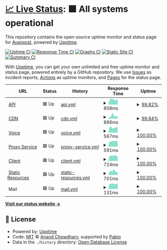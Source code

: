 # [📈 Live Status](https://status.avanpost20.ru): <!--live status--> **🟩 All systems operational**

This repository contains the open-source uptime monitor and status page for [Avanpost](https://avanpost.netlify.app/), powered by [Upptime](https://github.com/upptime/upptime).

[![Uptime CI](https://github.com/avanpost200/status/workflows/Uptime%20CI/badge.svg)](https://github.com/avanpost200/status/actions?query=workflow%3A%22Uptime+CI%22)
[![Response Time CI](https://github.com/avanpost200/status/workflows/Response%20Time%20CI/badge.svg)](https://github.com/avanpost200/status/actions?query=workflow%3A%22Response+Time+CI%22)
[![Graphs CI](https://github.com/avanpost200/status/workflows/Graphs%20CI/badge.svg)](https://github.com/avanpost200/status/actions?query=workflow%3A%22Graphs+CI%22)
[![Static Site CI](https://github.com/avanpost200/status/workflows/Static%20Site%20CI/badge.svg)](https://github.com/avanpost200/status/actions?query=workflow%3A%22Static+Site+CI%22)
[![Summary CI](https://github.com/avanpost200/status/workflows/Summary%20CI/badge.svg)](https://github.com/avanpost200/status/actions?query=workflow%3A%22Summary+CI%22)

With [Upptime](https://upptime.js.org), you can get your own unlimited and free uptime monitor and status page, powered entirely by a GitHub repository. We use [Issues](https://github.com/avanpost200/status/issues) as incident reports, [Actions](https://github.com/avanpost200/status/actions) as uptime monitors, and [Pages](https://status.avanpost20.ru) for the status page.

<!--start: status pages-->
<!-- This summary is generated by Upptime (https://github.com/upptime/upptime) -->
<!-- Do not edit this manually, your changes will be overwritten -->
<!-- prettier-ignore -->
| URL | Status | History | Response Time | Uptime |
| --- | ------ | ------- | ------------- | ------ |
| <img alt="" src="https://icons.duckduckgo.com/ip3/api.avanpost20.ru.ico" height="13"> [API](https://api.avanpost20.ru) | 🟩 Up | [api.yml](https://github.com/avanpost200/status/commits/HEAD/history/api.yml) | <details><summary><img alt="Response time graph" src="./graphs/api/response-time-week.png" height="20"> 808ms</summary><br><a href="https://status.avanpost20.ru/history/api"><img alt="Response time 1137" src="https://img.shields.io/endpoint?url=https%3A%2F%2Fraw.githubusercontent.com%2Favanpost200%2Fstatus%2FHEAD%2Fapi%2Fapi%2Fresponse-time.json"></a><br><a href="https://status.avanpost20.ru/history/api"><img alt="24-hour response time 898" src="https://img.shields.io/endpoint?url=https%3A%2F%2Fraw.githubusercontent.com%2Favanpost200%2Fstatus%2FHEAD%2Fapi%2Fapi%2Fresponse-time-day.json"></a><br><a href="https://status.avanpost20.ru/history/api"><img alt="7-day response time 808" src="https://img.shields.io/endpoint?url=https%3A%2F%2Fraw.githubusercontent.com%2Favanpost200%2Fstatus%2FHEAD%2Fapi%2Fapi%2Fresponse-time-week.json"></a><br><a href="https://status.avanpost20.ru/history/api"><img alt="30-day response time 1137" src="https://img.shields.io/endpoint?url=https%3A%2F%2Fraw.githubusercontent.com%2Favanpost200%2Fstatus%2FHEAD%2Fapi%2Fapi%2Fresponse-time-month.json"></a><br><a href="https://status.avanpost20.ru/history/api"><img alt="1-year response time 1137" src="https://img.shields.io/endpoint?url=https%3A%2F%2Fraw.githubusercontent.com%2Favanpost200%2Fstatus%2FHEAD%2Fapi%2Fapi%2Fresponse-time-year.json"></a></details> | <details><summary><a href="https://status.avanpost20.ru/history/api">99.82%</a></summary><a href="https://status.avanpost20.ru/history/api"><img alt="All-time uptime 92.78%" src="https://img.shields.io/endpoint?url=https%3A%2F%2Fraw.githubusercontent.com%2Favanpost200%2Fstatus%2FHEAD%2Fapi%2Fapi%2Fuptime.json"></a><br><a href="https://status.avanpost20.ru/history/api"><img alt="24-hour uptime 100.00%" src="https://img.shields.io/endpoint?url=https%3A%2F%2Fraw.githubusercontent.com%2Favanpost200%2Fstatus%2FHEAD%2Fapi%2Fapi%2Fuptime-day.json"></a><br><a href="https://status.avanpost20.ru/history/api"><img alt="7-day uptime 99.82%" src="https://img.shields.io/endpoint?url=https%3A%2F%2Fraw.githubusercontent.com%2Favanpost200%2Fstatus%2FHEAD%2Fapi%2Fapi%2Fuptime-week.json"></a><br><a href="https://status.avanpost20.ru/history/api"><img alt="30-day uptime 92.78%" src="https://img.shields.io/endpoint?url=https%3A%2F%2Fraw.githubusercontent.com%2Favanpost200%2Fstatus%2FHEAD%2Fapi%2Fapi%2Fuptime-month.json"></a><br><a href="https://status.avanpost20.ru/history/api"><img alt="1-year uptime 92.78%" src="https://img.shields.io/endpoint?url=https%3A%2F%2Fraw.githubusercontent.com%2Favanpost200%2Fstatus%2FHEAD%2Fapi%2Fapi%2Fuptime-year.json"></a></details>
| <img alt="" src="https://icons.duckduckgo.com/ip3/autumn.avanpost20.ru.ico" height="13"> [CDN](https://autumn.avanpost20.ru?t=2) | 🟩 Up | [cdn.yml](https://github.com/avanpost200/status/commits/HEAD/history/cdn.yml) | <details><summary><img alt="Response time graph" src="./graphs/cdn/response-time-week.png" height="20"> 886ms</summary><br><a href="https://status.avanpost20.ru/history/cdn"><img alt="Response time 2154" src="https://img.shields.io/endpoint?url=https%3A%2F%2Fraw.githubusercontent.com%2Favanpost200%2Fstatus%2FHEAD%2Fapi%2Fcdn%2Fresponse-time.json"></a><br><a href="https://status.avanpost20.ru/history/cdn"><img alt="24-hour response time 819" src="https://img.shields.io/endpoint?url=https%3A%2F%2Fraw.githubusercontent.com%2Favanpost200%2Fstatus%2FHEAD%2Fapi%2Fcdn%2Fresponse-time-day.json"></a><br><a href="https://status.avanpost20.ru/history/cdn"><img alt="7-day response time 886" src="https://img.shields.io/endpoint?url=https%3A%2F%2Fraw.githubusercontent.com%2Favanpost200%2Fstatus%2FHEAD%2Fapi%2Fcdn%2Fresponse-time-week.json"></a><br><a href="https://status.avanpost20.ru/history/cdn"><img alt="30-day response time 2154" src="https://img.shields.io/endpoint?url=https%3A%2F%2Fraw.githubusercontent.com%2Favanpost200%2Fstatus%2FHEAD%2Fapi%2Fcdn%2Fresponse-time-month.json"></a><br><a href="https://status.avanpost20.ru/history/cdn"><img alt="1-year response time 2154" src="https://img.shields.io/endpoint?url=https%3A%2F%2Fraw.githubusercontent.com%2Favanpost200%2Fstatus%2FHEAD%2Fapi%2Fcdn%2Fresponse-time-year.json"></a></details> | <details><summary><a href="https://status.avanpost20.ru/history/cdn">99.84%</a></summary><a href="https://status.avanpost20.ru/history/cdn"><img alt="All-time uptime 92.05%" src="https://img.shields.io/endpoint?url=https%3A%2F%2Fraw.githubusercontent.com%2Favanpost200%2Fstatus%2FHEAD%2Fapi%2Fcdn%2Fuptime.json"></a><br><a href="https://status.avanpost20.ru/history/cdn"><img alt="24-hour uptime 100.00%" src="https://img.shields.io/endpoint?url=https%3A%2F%2Fraw.githubusercontent.com%2Favanpost200%2Fstatus%2FHEAD%2Fapi%2Fcdn%2Fuptime-day.json"></a><br><a href="https://status.avanpost20.ru/history/cdn"><img alt="7-day uptime 99.84%" src="https://img.shields.io/endpoint?url=https%3A%2F%2Fraw.githubusercontent.com%2Favanpost200%2Fstatus%2FHEAD%2Fapi%2Fcdn%2Fuptime-week.json"></a><br><a href="https://status.avanpost20.ru/history/cdn"><img alt="30-day uptime 92.05%" src="https://img.shields.io/endpoint?url=https%3A%2F%2Fraw.githubusercontent.com%2Favanpost200%2Fstatus%2FHEAD%2Fapi%2Fcdn%2Fuptime-month.json"></a><br><a href="https://status.avanpost20.ru/history/cdn"><img alt="1-year uptime 92.05%" src="https://img.shields.io/endpoint?url=https%3A%2F%2Fraw.githubusercontent.com%2Favanpost200%2Fstatus%2FHEAD%2Fapi%2Fcdn%2Fuptime-year.json"></a></details>
| <img alt="" src="https://icons.duckduckgo.com/ip3/vortex.avanpost20.ru.ico" height="13"> [Voice](https://vortex.avanpost20.ru) | 🟩 Up | [voice.yml](https://github.com/avanpost200/status/commits/HEAD/history/voice.yml) | <details><summary><img alt="Response time graph" src="./graphs/voice/response-time-week.png" height="20"> 567ms</summary><br><a href="https://status.avanpost20.ru/history/voice"><img alt="Response time 1569" src="https://img.shields.io/endpoint?url=https%3A%2F%2Fraw.githubusercontent.com%2Favanpost200%2Fstatus%2FHEAD%2Fapi%2Fvoice%2Fresponse-time.json"></a><br><a href="https://status.avanpost20.ru/history/voice"><img alt="24-hour response time 622" src="https://img.shields.io/endpoint?url=https%3A%2F%2Fraw.githubusercontent.com%2Favanpost200%2Fstatus%2FHEAD%2Fapi%2Fvoice%2Fresponse-time-day.json"></a><br><a href="https://status.avanpost20.ru/history/voice"><img alt="7-day response time 567" src="https://img.shields.io/endpoint?url=https%3A%2F%2Fraw.githubusercontent.com%2Favanpost200%2Fstatus%2FHEAD%2Fapi%2Fvoice%2Fresponse-time-week.json"></a><br><a href="https://status.avanpost20.ru/history/voice"><img alt="30-day response time 1569" src="https://img.shields.io/endpoint?url=https%3A%2F%2Fraw.githubusercontent.com%2Favanpost200%2Fstatus%2FHEAD%2Fapi%2Fvoice%2Fresponse-time-month.json"></a><br><a href="https://status.avanpost20.ru/history/voice"><img alt="1-year response time 1569" src="https://img.shields.io/endpoint?url=https%3A%2F%2Fraw.githubusercontent.com%2Favanpost200%2Fstatus%2FHEAD%2Fapi%2Fvoice%2Fresponse-time-year.json"></a></details> | <details><summary><a href="https://status.avanpost20.ru/history/voice">100.00%</a></summary><a href="https://status.avanpost20.ru/history/voice"><img alt="All-time uptime 94.57%" src="https://img.shields.io/endpoint?url=https%3A%2F%2Fraw.githubusercontent.com%2Favanpost200%2Fstatus%2FHEAD%2Fapi%2Fvoice%2Fuptime.json"></a><br><a href="https://status.avanpost20.ru/history/voice"><img alt="24-hour uptime 100.00%" src="https://img.shields.io/endpoint?url=https%3A%2F%2Fraw.githubusercontent.com%2Favanpost200%2Fstatus%2FHEAD%2Fapi%2Fvoice%2Fuptime-day.json"></a><br><a href="https://status.avanpost20.ru/history/voice"><img alt="7-day uptime 100.00%" src="https://img.shields.io/endpoint?url=https%3A%2F%2Fraw.githubusercontent.com%2Favanpost200%2Fstatus%2FHEAD%2Fapi%2Fvoice%2Fuptime-week.json"></a><br><a href="https://status.avanpost20.ru/history/voice"><img alt="30-day uptime 94.57%" src="https://img.shields.io/endpoint?url=https%3A%2F%2Fraw.githubusercontent.com%2Favanpost200%2Fstatus%2FHEAD%2Fapi%2Fvoice%2Fuptime-month.json"></a><br><a href="https://status.avanpost20.ru/history/voice"><img alt="1-year uptime 94.57%" src="https://img.shields.io/endpoint?url=https%3A%2F%2Fraw.githubusercontent.com%2Favanpost200%2Fstatus%2FHEAD%2Fapi%2Fvoice%2Fuptime-year.json"></a></details>
| <img alt="" src="https://icons.duckduckgo.com/ip3/january.avanpost20.ru.ico" height="13"> [Proxy Service](https://january.avanpost20.ru) | 🟩 Up | [proxy-service.yml](https://github.com/avanpost200/status/commits/HEAD/history/proxy-service.yml) | <details><summary><img alt="Response time graph" src="./graphs/proxy-service/response-time-week.png" height="20"> 591ms</summary><br><a href="https://status.avanpost20.ru/history/proxy-service"><img alt="Response time 2654" src="https://img.shields.io/endpoint?url=https%3A%2F%2Fraw.githubusercontent.com%2Favanpost200%2Fstatus%2FHEAD%2Fapi%2Fproxy-service%2Fresponse-time.json"></a><br><a href="https://status.avanpost20.ru/history/proxy-service"><img alt="24-hour response time 503" src="https://img.shields.io/endpoint?url=https%3A%2F%2Fraw.githubusercontent.com%2Favanpost200%2Fstatus%2FHEAD%2Fapi%2Fproxy-service%2Fresponse-time-day.json"></a><br><a href="https://status.avanpost20.ru/history/proxy-service"><img alt="7-day response time 591" src="https://img.shields.io/endpoint?url=https%3A%2F%2Fraw.githubusercontent.com%2Favanpost200%2Fstatus%2FHEAD%2Fapi%2Fproxy-service%2Fresponse-time-week.json"></a><br><a href="https://status.avanpost20.ru/history/proxy-service"><img alt="30-day response time 2654" src="https://img.shields.io/endpoint?url=https%3A%2F%2Fraw.githubusercontent.com%2Favanpost200%2Fstatus%2FHEAD%2Fapi%2Fproxy-service%2Fresponse-time-month.json"></a><br><a href="https://status.avanpost20.ru/history/proxy-service"><img alt="1-year response time 2654" src="https://img.shields.io/endpoint?url=https%3A%2F%2Fraw.githubusercontent.com%2Favanpost200%2Fstatus%2FHEAD%2Fapi%2Fproxy-service%2Fresponse-time-year.json"></a></details> | <details><summary><a href="https://status.avanpost20.ru/history/proxy-service">100.00%</a></summary><a href="https://status.avanpost20.ru/history/proxy-service"><img alt="All-time uptime 94.70%" src="https://img.shields.io/endpoint?url=https%3A%2F%2Fraw.githubusercontent.com%2Favanpost200%2Fstatus%2FHEAD%2Fapi%2Fproxy-service%2Fuptime.json"></a><br><a href="https://status.avanpost20.ru/history/proxy-service"><img alt="24-hour uptime 100.00%" src="https://img.shields.io/endpoint?url=https%3A%2F%2Fraw.githubusercontent.com%2Favanpost200%2Fstatus%2FHEAD%2Fapi%2Fproxy-service%2Fuptime-day.json"></a><br><a href="https://status.avanpost20.ru/history/proxy-service"><img alt="7-day uptime 100.00%" src="https://img.shields.io/endpoint?url=https%3A%2F%2Fraw.githubusercontent.com%2Favanpost200%2Fstatus%2FHEAD%2Fapi%2Fproxy-service%2Fuptime-week.json"></a><br><a href="https://status.avanpost20.ru/history/proxy-service"><img alt="30-day uptime 94.70%" src="https://img.shields.io/endpoint?url=https%3A%2F%2Fraw.githubusercontent.com%2Favanpost200%2Fstatus%2FHEAD%2Fapi%2Fproxy-service%2Fuptime-month.json"></a><br><a href="https://status.avanpost20.ru/history/proxy-service"><img alt="1-year uptime 94.70%" src="https://img.shields.io/endpoint?url=https%3A%2F%2Fraw.githubusercontent.com%2Favanpost200%2Fstatus%2FHEAD%2Fapi%2Fproxy-service%2Fuptime-year.json"></a></details>
| <img alt="" src="https://icons.duckduckgo.com/ip3/app.avanpost20.ru.ico" height="13"> [Client](https://app.avanpost20.ru) | 🟩 Up | [client.yml](https://github.com/avanpost200/status/commits/HEAD/history/client.yml) | <details><summary><img alt="Response time graph" src="./graphs/client/response-time-week.png" height="20"> 724ms</summary><br><a href="https://status.avanpost20.ru/history/client"><img alt="Response time 985" src="https://img.shields.io/endpoint?url=https%3A%2F%2Fraw.githubusercontent.com%2Favanpost200%2Fstatus%2FHEAD%2Fapi%2Fclient%2Fresponse-time.json"></a><br><a href="https://status.avanpost20.ru/history/client"><img alt="24-hour response time 639" src="https://img.shields.io/endpoint?url=https%3A%2F%2Fraw.githubusercontent.com%2Favanpost200%2Fstatus%2FHEAD%2Fapi%2Fclient%2Fresponse-time-day.json"></a><br><a href="https://status.avanpost20.ru/history/client"><img alt="7-day response time 724" src="https://img.shields.io/endpoint?url=https%3A%2F%2Fraw.githubusercontent.com%2Favanpost200%2Fstatus%2FHEAD%2Fapi%2Fclient%2Fresponse-time-week.json"></a><br><a href="https://status.avanpost20.ru/history/client"><img alt="30-day response time 985" src="https://img.shields.io/endpoint?url=https%3A%2F%2Fraw.githubusercontent.com%2Favanpost200%2Fstatus%2FHEAD%2Fapi%2Fclient%2Fresponse-time-month.json"></a><br><a href="https://status.avanpost20.ru/history/client"><img alt="1-year response time 985" src="https://img.shields.io/endpoint?url=https%3A%2F%2Fraw.githubusercontent.com%2Favanpost200%2Fstatus%2FHEAD%2Fapi%2Fclient%2Fresponse-time-year.json"></a></details> | <details><summary><a href="https://status.avanpost20.ru/history/client">100.00%</a></summary><a href="https://status.avanpost20.ru/history/client"><img alt="All-time uptime 95.66%" src="https://img.shields.io/endpoint?url=https%3A%2F%2Fraw.githubusercontent.com%2Favanpost200%2Fstatus%2FHEAD%2Fapi%2Fclient%2Fuptime.json"></a><br><a href="https://status.avanpost20.ru/history/client"><img alt="24-hour uptime 100.00%" src="https://img.shields.io/endpoint?url=https%3A%2F%2Fraw.githubusercontent.com%2Favanpost200%2Fstatus%2FHEAD%2Fapi%2Fclient%2Fuptime-day.json"></a><br><a href="https://status.avanpost20.ru/history/client"><img alt="7-day uptime 100.00%" src="https://img.shields.io/endpoint?url=https%3A%2F%2Fraw.githubusercontent.com%2Favanpost200%2Fstatus%2FHEAD%2Fapi%2Fclient%2Fuptime-week.json"></a><br><a href="https://status.avanpost20.ru/history/client"><img alt="30-day uptime 95.66%" src="https://img.shields.io/endpoint?url=https%3A%2F%2Fraw.githubusercontent.com%2Favanpost200%2Fstatus%2FHEAD%2Fapi%2Fclient%2Fuptime-month.json"></a><br><a href="https://status.avanpost20.ru/history/client"><img alt="1-year uptime 95.66%" src="https://img.shields.io/endpoint?url=https%3A%2F%2Fraw.githubusercontent.com%2Favanpost200%2Fstatus%2FHEAD%2Fapi%2Fclient%2Fuptime-year.json"></a></details>
| <img alt="" src="https://icons.duckduckgo.com/ip3/static.avanpost20.ru.ico" height="13"> [Static Resources](https://static.avanpost20.ru) | 🟩 Up | [static-resources.yml](https://github.com/avanpost200/status/commits/HEAD/history/static-resources.yml) | <details><summary><img alt="Response time graph" src="./graphs/static-resources/response-time-week.png" height="20"> 701ms</summary><br><a href="https://status.avanpost20.ru/history/static-resources"><img alt="Response time 846" src="https://img.shields.io/endpoint?url=https%3A%2F%2Fraw.githubusercontent.com%2Favanpost200%2Fstatus%2FHEAD%2Fapi%2Fstatic-resources%2Fresponse-time.json"></a><br><a href="https://status.avanpost20.ru/history/static-resources"><img alt="24-hour response time 496" src="https://img.shields.io/endpoint?url=https%3A%2F%2Fraw.githubusercontent.com%2Favanpost200%2Fstatus%2FHEAD%2Fapi%2Fstatic-resources%2Fresponse-time-day.json"></a><br><a href="https://status.avanpost20.ru/history/static-resources"><img alt="7-day response time 701" src="https://img.shields.io/endpoint?url=https%3A%2F%2Fraw.githubusercontent.com%2Favanpost200%2Fstatus%2FHEAD%2Fapi%2Fstatic-resources%2Fresponse-time-week.json"></a><br><a href="https://status.avanpost20.ru/history/static-resources"><img alt="30-day response time 846" src="https://img.shields.io/endpoint?url=https%3A%2F%2Fraw.githubusercontent.com%2Favanpost200%2Fstatus%2FHEAD%2Fapi%2Fstatic-resources%2Fresponse-time-month.json"></a><br><a href="https://status.avanpost20.ru/history/static-resources"><img alt="1-year response time 846" src="https://img.shields.io/endpoint?url=https%3A%2F%2Fraw.githubusercontent.com%2Favanpost200%2Fstatus%2FHEAD%2Fapi%2Fstatic-resources%2Fresponse-time-year.json"></a></details> | <details><summary><a href="https://status.avanpost20.ru/history/static-resources">100.00%</a></summary><a href="https://status.avanpost20.ru/history/static-resources"><img alt="All-time uptime 95.73%" src="https://img.shields.io/endpoint?url=https%3A%2F%2Fraw.githubusercontent.com%2Favanpost200%2Fstatus%2FHEAD%2Fapi%2Fstatic-resources%2Fuptime.json"></a><br><a href="https://status.avanpost20.ru/history/static-resources"><img alt="24-hour uptime 100.00%" src="https://img.shields.io/endpoint?url=https%3A%2F%2Fraw.githubusercontent.com%2Favanpost200%2Fstatus%2FHEAD%2Fapi%2Fstatic-resources%2Fuptime-day.json"></a><br><a href="https://status.avanpost20.ru/history/static-resources"><img alt="7-day uptime 100.00%" src="https://img.shields.io/endpoint?url=https%3A%2F%2Fraw.githubusercontent.com%2Favanpost200%2Fstatus%2FHEAD%2Fapi%2Fstatic-resources%2Fuptime-week.json"></a><br><a href="https://status.avanpost20.ru/history/static-resources"><img alt="30-day uptime 95.73%" src="https://img.shields.io/endpoint?url=https%3A%2F%2Fraw.githubusercontent.com%2Favanpost200%2Fstatus%2FHEAD%2Fapi%2Fstatic-resources%2Fuptime-month.json"></a><br><a href="https://status.avanpost20.ru/history/static-resources"><img alt="1-year uptime 95.73%" src="https://img.shields.io/endpoint?url=https%3A%2F%2Fraw.githubusercontent.com%2Favanpost200%2Fstatus%2FHEAD%2Fapi%2Fstatic-resources%2Fuptime-year.json"></a></details>
| <img alt="" src="https://icons.duckduckgo.com/ip3/null.ico" height="13"> Mail | 🟩 Up | [mail.yml](https://github.com/avanpost200/status/commits/HEAD/history/mail.yml) | <details><summary><img alt="Response time graph" src="./graphs/mail/response-time-week.png" height="20"> 131ms</summary><br><a href="https://status.avanpost20.ru/history/mail"><img alt="Response time 146" src="https://img.shields.io/endpoint?url=https%3A%2F%2Fraw.githubusercontent.com%2Favanpost200%2Fstatus%2FHEAD%2Fapi%2Fmail%2Fresponse-time.json"></a><br><a href="https://status.avanpost20.ru/history/mail"><img alt="24-hour response time 145" src="https://img.shields.io/endpoint?url=https%3A%2F%2Fraw.githubusercontent.com%2Favanpost200%2Fstatus%2FHEAD%2Fapi%2Fmail%2Fresponse-time-day.json"></a><br><a href="https://status.avanpost20.ru/history/mail"><img alt="7-day response time 131" src="https://img.shields.io/endpoint?url=https%3A%2F%2Fraw.githubusercontent.com%2Favanpost200%2Fstatus%2FHEAD%2Fapi%2Fmail%2Fresponse-time-week.json"></a><br><a href="https://status.avanpost20.ru/history/mail"><img alt="30-day response time 146" src="https://img.shields.io/endpoint?url=https%3A%2F%2Fraw.githubusercontent.com%2Favanpost200%2Fstatus%2FHEAD%2Fapi%2Fmail%2Fresponse-time-month.json"></a><br><a href="https://status.avanpost20.ru/history/mail"><img alt="1-year response time 146" src="https://img.shields.io/endpoint?url=https%3A%2F%2Fraw.githubusercontent.com%2Favanpost200%2Fstatus%2FHEAD%2Fapi%2Fmail%2Fresponse-time-year.json"></a></details> | <details><summary><a href="https://status.avanpost20.ru/history/mail">100.00%</a></summary><a href="https://status.avanpost20.ru/history/mail"><img alt="All-time uptime 100.00%" src="https://img.shields.io/endpoint?url=https%3A%2F%2Fraw.githubusercontent.com%2Favanpost200%2Fstatus%2FHEAD%2Fapi%2Fmail%2Fuptime.json"></a><br><a href="https://status.avanpost20.ru/history/mail"><img alt="24-hour uptime 100.00%" src="https://img.shields.io/endpoint?url=https%3A%2F%2Fraw.githubusercontent.com%2Favanpost200%2Fstatus%2FHEAD%2Fapi%2Fmail%2Fuptime-day.json"></a><br><a href="https://status.avanpost20.ru/history/mail"><img alt="7-day uptime 100.00%" src="https://img.shields.io/endpoint?url=https%3A%2F%2Fraw.githubusercontent.com%2Favanpost200%2Fstatus%2FHEAD%2Fapi%2Fmail%2Fuptime-week.json"></a><br><a href="https://status.avanpost20.ru/history/mail"><img alt="30-day uptime 100.00%" src="https://img.shields.io/endpoint?url=https%3A%2F%2Fraw.githubusercontent.com%2Favanpost200%2Fstatus%2FHEAD%2Fapi%2Fmail%2Fuptime-month.json"></a><br><a href="https://status.avanpost20.ru/history/mail"><img alt="1-year uptime 100.00%" src="https://img.shields.io/endpoint?url=https%3A%2F%2Fraw.githubusercontent.com%2Favanpost200%2Fstatus%2FHEAD%2Fapi%2Fmail%2Fuptime-year.json"></a></details>

<!--end: status pages-->

[**Visit our status website →**](https://status.avanpost20.ru)

## 📄 License

- Powered by: [Upptime](https://github.com/upptime/upptime)
- Code: [MIT](./LICENSE) © [Anand Chowdhary](https://anandchowdhary.com), supported by [Pabio](https://pabio.com)
- Data in the `./history` directory: [Open Database License](https://opendatacommons.org/licenses/odbl/1-0/)
